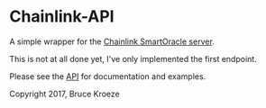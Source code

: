Chainlink-API
=============

A simple wrapper for the [Chainlink SmartOracle server](https://chainlink-docs.smartcontract.com).

This is not at all done yet, I've only implemented the first endpoint.

Please see the [API](docs/API.md) for documentation and examples.

Copyright 2017, Bruce Kroeze
